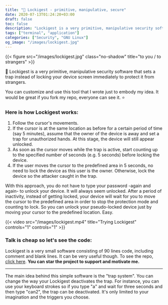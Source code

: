 ```yaml
---
title: "🔐 Lockigest - primitive, manipulative, secure"
date: 2020-07-13T01:24:20+03:00
draft: false
toc: false
description: "Lockigest is a very primitive, manipulative security software that sets a trap instead of locking your device screen immediately to protect it from strangers."
tags: ["terminal", "application"]
categories: ["Security", "GNU Linux"]
og_image: "/images/lockigest.jpg"
---
```


{{< figure src="/images/lockigest.jpg" class="no-shadow" title="to you / to strangers" >}}

:closed_lock_with_key:  Lockigest is a very primitive, manipulative security software that sets a trap instead of locking your device screen immediately to protect it from strangers.

You can customize and use this tool that I wrote just to embody my idea. It would be great if you fork my repo, everyone can see it. :star:

### Here is how Lockigest works:  
1. Follow the cursor's movements. 
2. If the cursor is at the same location as before for a certain period of time (say 5 minutes), assume that the owner of the device is away and set a trap for unauthorized hands. At this stage, the device will still appear unlocked.
3. As soon as the cursor moves while the trap is active, start counting up to the specified number of seconds (e.g. 5 seconds) before locking the device.
4. If the user moves the cursor to the predefined area in 5 seconds, no need to lock the device as this user is the owner. Otherwise, lock the device so the attacker caught in the trap.

With this approach, you do not have to type your password -again and again- to unlock your device. It will always seem unlocked. After a period of inactivity, instead of getting locked, your device will wait for you to move the cursor to the predefined area in order to stop the protection mode and counting to lock. So you can unlock your pseudo-locked device just by moving your cursor to the predefined location. Easy.

{{< video src="/images/lockigest.mp4" title="Trying Lockigest" controls="1" controls="1" >}}

### Talk is cheap so let's see the code:
Lockigest is a very small software consisting of 90 lines code, including comment and blank lines. It can be very useful though. To see the repo, [click here](https://bit.ly/lockigest). __You can star the project to support and motivate me.__

***
The main idea behind this simple software is the "trap system". You can change the way your Lockigest deactivates the trap. For instance, you can use your keyboard strokes so if you type "a" and wait for three seconds and then type "can2", the trap can be deactivated. It's only limited to your imagination and the triggers you choose.

